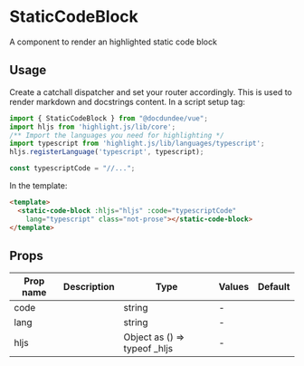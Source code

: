 # StaticCodeBlock

A component to render an highlighted static code block

## Usage

Create a catchall dispatcher and set your router accordingly. This is used
to render markdown and docstrings content. In a script setup tag:

```ts
import { StaticCodeBlock } from "@docdundee/vue";
import hljs from 'highlight.js/lib/core';
/** Import the languages you need for highlighting */
import typescript from 'highlight.js/lib/languages/typescript';
hljs.registerLanguage('typescript', typescript);

const typescriptCode = "//...";
```

In the template:

```html
<template>
  <static-code-block :hljs="hljs" :code="typescriptCode" 
    lang="typescript" class="not-prose"></static-code-block>
</template>
```

## Props

| Prop name | Description | Type                             | Values | Default |
| --------- | ----------- | -------------------------------- | ------ | ------- |
| code      |             | string                           | -      |         |
| lang      |             | string                           | -      |         |
| hljs      |             | Object as () =&gt; typeof \_hljs | -      |         |